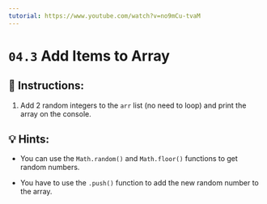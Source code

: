 ```yaml
---
tutorial: https://www.youtube.com/watch?v=no9mCu-tvaM
---
```


# `04.3` Add Items to Array

## 📝 Instructions:

1. Add 2 random integers to the `arr` list (no need to loop) and print the array on the console.

## 💡 Hints:

+ You can use the `Math.random()` and `Math.floor()` functions to get random numbers.

+ You have to use the `.push()` function to add the new random number to the array.
